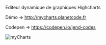 Editeur dynamique de graphiques Highcharts

Démo => http://mycharts.planetcode.fr

Codepen => https://codepen.io/jend-codes

![myCharts](http://mycharts.planetcode.fr/FaviconMyCharts.png)
